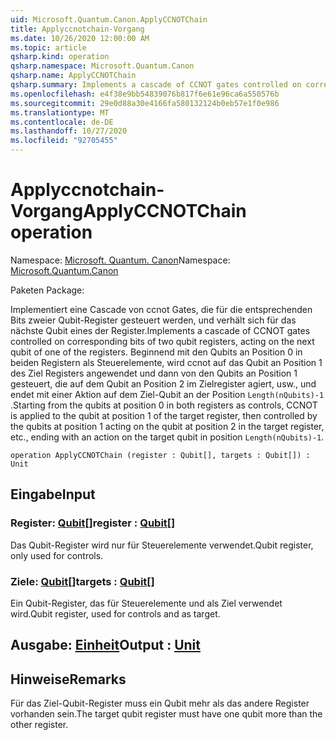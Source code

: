 ```yaml
---
uid: Microsoft.Quantum.Canon.ApplyCCNOTChain
title: Applyccnotchain-Vorgang
ms.date: 10/26/2020 12:00:00 AM
ms.topic: article
qsharp.kind: operation
qsharp.namespace: Microsoft.Quantum.Canon
qsharp.name: ApplyCCNOTChain
qsharp.summary: Implements a cascade of CCNOT gates controlled on corresponding bits of two qubit registers, acting on the next qubit of one of the registers. Starting from the qubits at position 0 in both registers as controls, CCNOT is applied to the qubit at position 1 of the target register, then controlled by the qubits at position 1 acting on the qubit at position 2 in the target register, etc., ending with an action on the target qubit in position `Length(nQubits)-1`.
ms.openlocfilehash: e4f38e9bb54839076b817f6e61e96ca6a550576b
ms.sourcegitcommit: 29e0d88a30e4166fa580132124b0eb57e1f0e986
ms.translationtype: MT
ms.contentlocale: de-DE
ms.lasthandoff: 10/27/2020
ms.locfileid: "92705455"
---
```

# <a name="applyccnotchain-operation"></a><span data-ttu-id="d5098-102">Applyccnotchain-Vorgang</span><span class="sxs-lookup"><span data-stu-id="d5098-102">ApplyCCNOTChain operation</span></span>

<span data-ttu-id="d5098-103">Namespace: [Microsoft. Quantum. Canon](xref:Microsoft.Quantum.Canon)</span><span class="sxs-lookup"><span data-stu-id="d5098-103">Namespace: [Microsoft.Quantum.Canon](xref:Microsoft.Quantum.Canon)</span></span>

<span data-ttu-id="d5098-104">Paketen [](https://nuget.org/packages/)</span><span class="sxs-lookup"><span data-stu-id="d5098-104">Package: [](https://nuget.org/packages/)</span></span>


<span data-ttu-id="d5098-105">Implementiert eine Cascade von ccnot Gates, die für die entsprechenden Bits zweier Qubit-Register gesteuert werden, und verhält sich für das nächste Qubit eines der Register.</span><span class="sxs-lookup"><span data-stu-id="d5098-105">Implements a cascade of CCNOT gates controlled on corresponding bits of two qubit registers, acting on the next qubit of one of the registers.</span></span>
<span data-ttu-id="d5098-106">Beginnend mit den Qubits an Position 0 in beiden Registern als Steuerelemente, wird ccnot auf das Qubit an Position 1 des Ziel Registers angewendet und dann von den Qubits an Position 1 gesteuert, die auf dem Qubit an Position 2 im Zielregister agiert, usw., und endet mit einer Aktion auf dem Ziel-Qubit an der Position `Length(nQubits)-1` .</span><span class="sxs-lookup"><span data-stu-id="d5098-106">Starting from the qubits at position 0 in both registers as controls, CCNOT is applied to the qubit at position 1 of the target register, then controlled by the qubits at position 1 acting on the qubit at position 2 in the target register, etc., ending with an action on the target qubit in position `Length(nQubits)-1`.</span></span>

```qsharp
operation ApplyCCNOTChain (register : Qubit[], targets : Qubit[]) : Unit
```


## <a name="input"></a><span data-ttu-id="d5098-107">Eingabe</span><span class="sxs-lookup"><span data-stu-id="d5098-107">Input</span></span>

### <a name="register--qubit"></a><span data-ttu-id="d5098-108">Register: [Qubit](xref:microsoft.quantum.lang-ref.qubit)[]</span><span class="sxs-lookup"><span data-stu-id="d5098-108">register : [Qubit](xref:microsoft.quantum.lang-ref.qubit)[]</span></span>

<span data-ttu-id="d5098-109">Das Qubit-Register wird nur für Steuerelemente verwendet.</span><span class="sxs-lookup"><span data-stu-id="d5098-109">Qubit register, only used for controls.</span></span>


### <a name="targets--qubit"></a><span data-ttu-id="d5098-110">Ziele: [Qubit](xref:microsoft.quantum.lang-ref.qubit)[]</span><span class="sxs-lookup"><span data-stu-id="d5098-110">targets : [Qubit](xref:microsoft.quantum.lang-ref.qubit)[]</span></span>

<span data-ttu-id="d5098-111">Ein Qubit-Register, das für Steuerelemente und als Ziel verwendet wird.</span><span class="sxs-lookup"><span data-stu-id="d5098-111">Qubit register, used for controls and as target.</span></span>



## <a name="output--unit"></a><span data-ttu-id="d5098-112">Ausgabe: [Einheit](xref:microsoft.quantum.lang-ref.unit)</span><span class="sxs-lookup"><span data-stu-id="d5098-112">Output : [Unit](xref:microsoft.quantum.lang-ref.unit)</span></span>



## <a name="remarks"></a><span data-ttu-id="d5098-113">Hinweise</span><span class="sxs-lookup"><span data-stu-id="d5098-113">Remarks</span></span>

<span data-ttu-id="d5098-114">Für das Ziel-Qubit-Register muss ein Qubit mehr als das andere Register vorhanden sein.</span><span class="sxs-lookup"><span data-stu-id="d5098-114">The target qubit register must have one qubit more than the other register.</span></span>